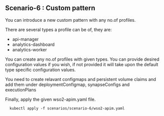 ## Scenario-6 : Custom pattern

You can introduce a new custom pattern with any no.of profiles.

There are several types a profile can be of, they are:

* api-manager
* analytics-dashboard
* analytics-worker

You can create any no.of profiles with given types.
You can provide desired configuration values if you wish, if not provided it will take upon the default type specific configuration values.

You need to create relavant configmaps and persistent volume claims and add them under deploymentConfigmap, synapseConfigs and executionPlans

Finally, apply the given wso2-apim.yaml file.

```
  kubectl apply -f scenarios/scenario-6/wso2-apim.yaml
```

